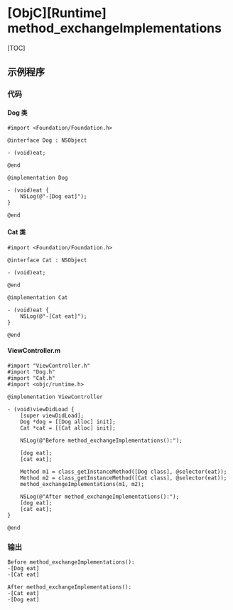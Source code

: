 # [ObjC][Runtime] method_exchangeImplementations

[TOC]

## 示例程序

### 代码

#### Dog 类

```objc
#import <Foundation/Foundation.h>

@interface Dog : NSObject

- (void)eat;

@end

@implementation Dog

- (void)eat {
    NSLog(@"-[Dog eat]");
}

@end
```

#### Cat 类

```objc
#import <Foundation/Foundation.h>

@interface Cat : NSObject

- (void)eat;

@end

@implementation Cat

- (void)eat {
    NSLog(@"-[Cat eat]");
}

@end
```

#### ViewController.m


```objc
#import "ViewController.h"
#import "Dog.h"
#import "Cat.h"
#import <objc/runtime.h>

@implementation ViewController

- (void)viewDidLoad {
    [super viewDidLoad];
    Dog *dog = [[Dog alloc] init];
    Cat *cat = [[Cat alloc] init];

    NSLog(@"Before method_exchangeImplementations():");

    [dog eat];
    [cat eat];

    Method m1 = class_getInstanceMethod([Dog class], @selector(eat));
    Method m2 = class_getInstanceMethod([Cat class], @selector(eat));
    method_exchangeImplementations(m1, m2);

    NSLog(@"After method_exchangeImplementations():");
    [dog eat];
    [cat eat];
}

@end
```

###  输出

```console
Before method_exchangeImplementations():
-[Dog eat]
-[Cat eat]

After method_exchangeImplementations():
-[Cat eat]
-[Dog eat]
```

